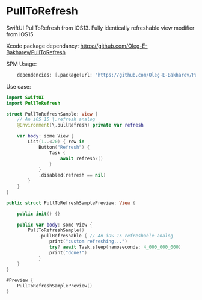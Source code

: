 # PullToRefresh
SwiftUI PullToRefresh from iOS13. Fully identically refreshable view modifier from iOS15

Xcode package dependancy:
    https://github.com/Oleg-E-Bakharev/PullToRefresh

SPM Usage:
```swift
    dependencies: [.package(url: "https://github.com/Oleg-E-Bakharev/PullToRefresh", from: "1.0.0")]
```
Use case:
```swift
import SwiftUI
import PullToRefresh

struct PullToRefreshSample: View {
    // An iOS 15 \.refresh analog
    @Environment(\.pullRefresh) private var refresh

    var body: some View {
        List(1..<20) { row in
            Button("Refresh") {
                Task {
                    await refresh?()
                }
            }
            .disabled(refresh == nil)
        }
    }
}

public struct PullToRefreshSamplePreview: View {

    public init() {}

    public var body: some View {
        PullToRefreshSample()
            .pullRefreshable { // An iOS 15 refreshable analog
                print("custom refreshing...")
                try? await Task.sleep(nanoseconds: 4_000_000_000)
                print("done!")
            }
    }
}

#Preview {
    PullToRefreshSamplePreview()
}
```
